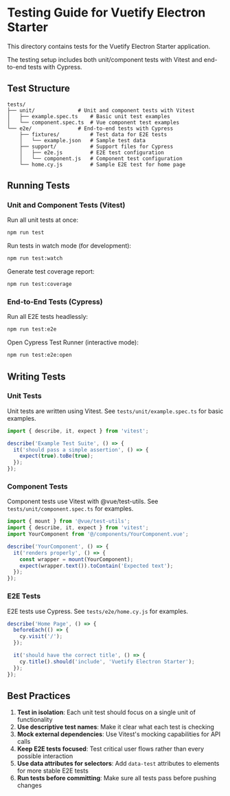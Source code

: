 # Testing Guide for Vuetify Electron Starter

This directory contains tests for the Vuetify Electron Starter application.

The testing setup includes both unit/component tests with Vitest and end-to-end tests with Cypress.

## Test Structure

```
tests/
├── unit/              # Unit and component tests with Vitest
│   ├── example.spec.ts    # Basic unit test examples
│   └── component.spec.ts  # Vue component test examples
└── e2e/               # End-to-end tests with Cypress
    ├── fixtures/          # Test data for E2E tests
    │   └── example.json   # Sample test data
    ├── support/           # Support files for Cypress
    │   ├── e2e.js         # E2E test configuration
    │   └── component.js   # Component test configuration
    └── home.cy.js         # Sample E2E test for home page
```

## Running Tests

### Unit and Component Tests (Vitest)

Run all unit tests at once:

```bash
npm run test
```

Run tests in watch mode (for development):

```bash
npm run test:watch
```

Generate test coverage report:

```bash
npm run test:coverage
```

### End-to-End Tests (Cypress)

Run all E2E tests headlessly:

```bash
npm run test:e2e
```

Open Cypress Test Runner (interactive mode):

```bash
npm run test:e2e:open
```

## Writing Tests

### Unit Tests

Unit tests are written using Vitest. See `tests/unit/example.spec.ts` for basic examples.

```typescript
import { describe, it, expect } from 'vitest';

describe('Example Test Suite', () => {
  it('should pass a simple assertion', () => {
    expect(true).toBe(true);
  });
});
```

### Component Tests

Component tests use Vitest with @vue/test-utils. See `tests/unit/component.spec.ts` for examples.

```typescript
import { mount } from '@vue/test-utils';
import { describe, it, expect } from 'vitest';
import YourComponent from '@/components/YourComponent.vue';

describe('YourComponent', () => {
  it('renders properly', () => {
    const wrapper = mount(YourComponent);
    expect(wrapper.text()).toContain('Expected text');
  });
});
```

### E2E Tests

E2E tests use Cypress. See `tests/e2e/home.cy.js` for examples.

```javascript
describe('Home Page', () => {
  beforeEach(() => {
    cy.visit('/');
  });

  it('should have the correct title', () => {
    cy.title().should('include', 'Vuetify Electron Starter');
  });
});
```

## Best Practices

1. **Test in isolation**: Each unit test should focus on a single unit of functionality
2. **Use descriptive test names**: Make it clear what each test is checking
3. **Mock external dependencies**: Use Vitest's mocking capabilities for API calls
4. **Keep E2E tests focused**: Test critical user flows rather than every possible interaction
5. **Use data attributes for selectors**: Add `data-test` attributes to elements for more stable E2E tests
6. **Run tests before committing**: Make sure all tests pass before pushing changes
